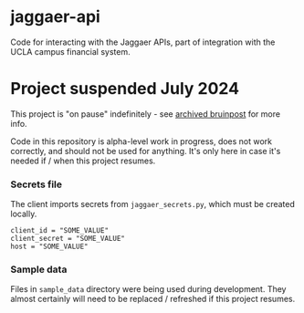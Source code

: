# jaggaer-api
Code for interacting with the Jaggaer APIs, part of integration with the UCLA campus financial system.

# Project suspended July 2024
This project is "on pause" indefinitely - see [archived bruinpost](https://ucla.app.box.com/s/0uw8i1soyqmk952pph0ekpty2xr1ujxu) for more info.

Code in this repository is alpha-level work in progress, does not work correctly, and should not be used for anything. It's only here in case it's needed if / when this project resumes.

### Secrets file

The client imports secrets from `jaggaer_secrets.py`, which must be created locally.
```
client_id = "SOME_VALUE"
client_secret = "SOME_VALUE"
host = "SOME_VALUE"
```

### Sample data

Files in `sample_data` directory were being used during development.  They almost certainly will need to be replaced / refreshed if this project resumes.
